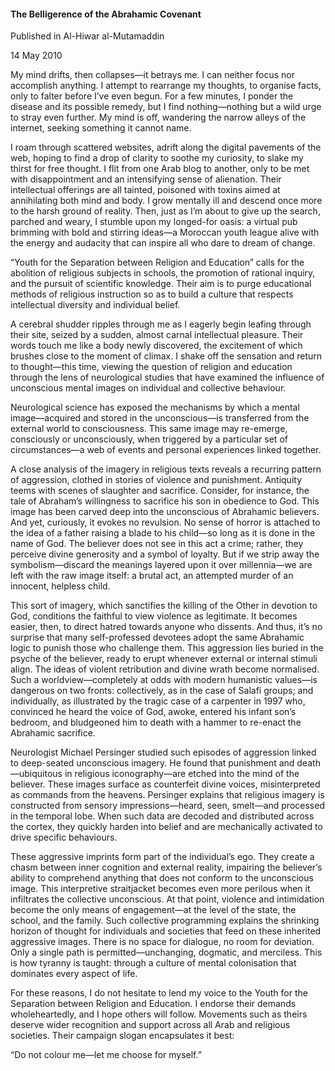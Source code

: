 <h4>The Belligerence of the Abrahamic Covenant</h4>

Published in Al-Hiwar al-Mutamaddin

14 May 2010

My mind drifts, then collapses—it betrays me. I can neither focus nor accomplish anything. I attempt to rearrange my thoughts, to organise facts, only to falter before I’ve even begun. For a few minutes, I ponder the disease and its possible remedy, but I find nothing—nothing but a wild urge to stray even further. My mind is off, wandering the narrow alleys of the internet, seeking something it cannot name.

I roam through scattered websites, adrift along the digital pavements of the web, hoping to find a drop of clarity to soothe my curiosity, to slake my thirst for free thought. I flit from one Arab blog to another, only to be met with disappointment and an intensifying sense of alienation. Their intellectual offerings are all tainted, poisoned with toxins aimed at annihilating both mind and body. I grow mentally ill and descend once more to the harsh ground of reality. Then, just as I’m about to give up the search, parched and weary, I stumble upon my longed-for oasis: a virtual pub brimming with bold and stirring ideas—a Moroccan youth league alive with the energy and audacity that can inspire all who dare to dream of change.

“Youth for the Separation between Religion and Education” calls for the abolition of religious subjects in schools, the promotion of rational inquiry, and the pursuit of scientific knowledge. Their aim is to purge educational methods of religious instruction so as to build a culture that respects intellectual diversity and individual belief.

A cerebral shudder ripples through me as I eagerly begin leafing through their site, seized by a sudden, almost carnal intellectual pleasure. Their words touch me like a body newly discovered, the excitement of which brushes close to the moment of climax. I shake off the sensation and return to thought—this time, viewing the question of religion and education through the lens of neurological studies that have examined the influence of unconscious mental images on individual and collective behaviour.

Neurological science has exposed the mechanisms by which a mental image—acquired and stored in the unconscious—is transferred from the external world to consciousness. This same image may re-emerge, consciously or unconsciously, when triggered by a particular set of circumstances—a web of events and personal experiences linked together.

A close analysis of the imagery in religious texts reveals a recurring pattern of aggression, clothed in stories of violence and punishment. Antiquity teems with scenes of slaughter and sacrifice. Consider, for instance, the tale of Abraham’s willingness to sacrifice his son in obedience to God. This image has been carved deep into the unconscious of Abrahamic believers. And yet, curiously, it evokes no revulsion. No sense of horror is attached to the idea of a father raising a blade to his child—so long as it is done in the name of God. The believer does not see in this act a crime; rather, they perceive divine generosity and a symbol of loyalty. But if we strip away the symbolism—discard the meanings layered upon it over millennia—we are left with the raw image itself: a brutal act, an attempted murder of an innocent, helpless child.

This sort of imagery, which sanctifies the killing of the Other in devotion to God, conditions the faithful to view violence as legitimate. It becomes easier, then, to direct hatred towards anyone who dissents. And thus, it’s no surprise that many self-professed devotees adopt the same Abrahamic logic to punish those who challenge them. This aggression lies buried in the psyche of the believer, ready to erupt whenever external or internal stimuli align. The ideas of violent retribution and divine wrath become normalised. Such a worldview—completely at odds with modern humanistic values—is dangerous on two fronts: collectively, as in the case of Salafi groups; and individually, as illustrated by the tragic case of a carpenter in 1997 who, convinced he heard the voice of God, awoke, entered his infant son’s bedroom, and bludgeoned him to death with a hammer to re-enact the Abrahamic sacrifice.

Neurologist Michael Persinger studied such episodes of aggression linked to deep-seated unconscious imagery. He found that punishment and death—ubiquitous in religious iconography—are etched into the mind of the believer. These images surface as counterfeit divine voices, misinterpreted as commands from the heavens. Persinger explains that religious imagery is constructed from sensory impressions—heard, seen, smelt—and processed in the temporal lobe. When such data are decoded and distributed across the cortex, they quickly harden into belief and are mechanically activated to drive specific behaviours.

These aggressive imprints form part of the individual’s ego. They create a chasm between inner cognition and external reality, impairing the believer’s ability to comprehend anything that does not conform to the unconscious image. This interpretive straitjacket becomes even more perilous when it infiltrates the collective unconscious. At that point, violence and intimidation become the only means of engagement—at the level of the state, the school, and the family. Such collective programming explains the shrinking horizon of thought for individuals and societies that feed on these inherited aggressive images. There is no space for dialogue, no room for deviation. Only a single path is permitted—unchanging, dogmatic, and merciless. This is how tyranny is taught: through a culture of mental colonisation that dominates every aspect of life.

For these reasons, I do not hesitate to lend my voice to the Youth for the Separation between Religion and Education. I endorse their demands wholeheartedly, and I hope others will follow. Movements such as theirs deserve wider recognition and support across all Arab and religious societies. Their campaign slogan encapsulates it best:

“Do not colour me—let me choose for myself.”